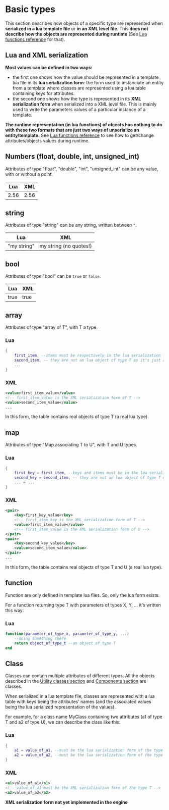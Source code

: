 # Basic types

This section describes how objects of a specific type are represented when **serialized in a lua template file** or **in an XML level file**. This **does not describe how the objects are represented during runtime** (See [Lua functions reference](../lua.md) for that).

## Lua and XML serialization

**Most values can be defined in two ways:**

 - the first one shows how the value should be represented in a template lua file in its **lua serialization form**: the form used to instanciate an entity from a template where classes are represented using a lua table containing keys for attributes.
 - the second one shows how the type is represented in its **XML serialization form** when serialized into a XML level file. This is mainly used to write the parameters values of a particular instance of a template.

**The runtime representation (in lua functions) of objects has nothing to do with these two formats that are just two ways of unserialize an entity/template.** See [Lua functions reference](../lua.md) to see how to get/change attributes/objects values during runtime.

## Numbers (float, double, int, unsigned_int)
Attributes of type "float", "double", "int", "unsigned_int" can be any value, with or without a point.

Lua | XML
------------------|----------------
2.56 | 2.56

## string
Attributes of type "string" can be any string, written between `"`.

Lua | XML
------------------|---------------
"my string" | my string (no quotes!)

## bool
Attributes of type "bool" can be `true` or `false`.

Lua | XML
------------------|----------------
true | true

## array
Attributes of type "array of T", with T a type.

### Lua
```lua             
{
    first_item, --items must be respectively in the lua serialization form of T and U
    second_item, -- they are not an lua object of type T as it's just a description
    ...
}
```

### XML
```xml
<value>first_item_value</value>
<!-- first_item_value is the XML serialization form of T -->
<value>second_item_value</value>
...
```

In this form, the table contains real objects of type T (a real lua type).

## map
Attributes of type "Map associating T to U", with T and U types.

### Lua
```lua             
{
    first_key = first_item, --keys and items must be in the lua serialization form of T
    second_key = second_item, -- they are not an lua object of type T or U as it's just a description
    ... = ...
}
```

### XML
```xml
<pair>
    <key>first_key_value</key>
    <!-- first_item_key is the XML serialization form of T -->
    <value>first_item_value</value>
    <!-- first_item_value is the XML serialization form of U -->
</pair>
<pair>
    <key>second_key_value</key>
    <value>second_item_value</value>
</pair>
...
```

In this form, the table contains real objects of type T and U (a real lua type).

## function

Function are only defined in template lua files. So, only the lua form exists.

For a function returning type T with parameters of types X, Y, ... it's written this way:
### Lua
```lua
function(parameter_of_type_x, parameter_of_type_y, ...)
    --doing something there
    return object_of_type_t --an object of type T
end
```

## Class
Classes can contain multiple attributes of different types. All the objects described in the [Utility classes section](utility-classes.md) and [Components section](components.md) are classes.

When serialized in a lua template file, classes are represented with a lua table with keys being the attributes' names (and the associated values being the lua serialized representation of the values).

For example, for a class name MyClass containing two attributes (a1 of type T and a2 of type U), we can describe the class like this:

### Lua
```lua
{
    a1 = value_of_a1, --must be the lua serialization form of the type T
    a2 = value_of_a2, --must be the lua serialization form of the type U
}
```

### XML
```xml
<a1>value_of_a1</a1>
<!-- value_of_a1 must be the XML serialization form of the type T -->
<a2>value_of_a2</a2>
```

**XML serialization form not yet implemented in the engine**
